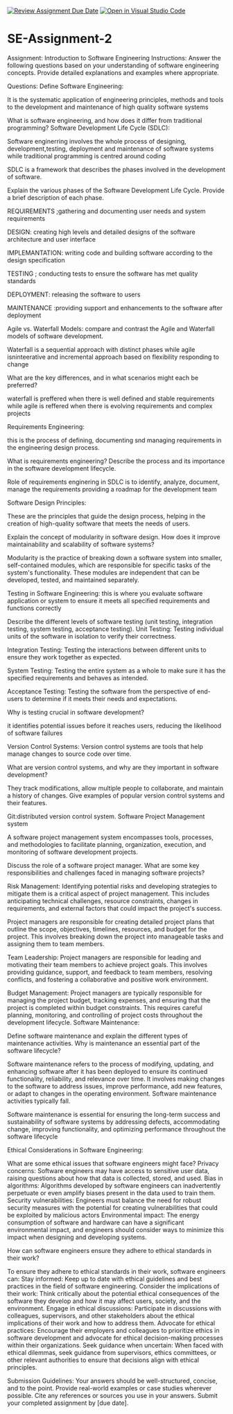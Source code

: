 [![Review Assignment Due Date](https://classroom.github.com/assets/deadline-readme-button-24ddc0f5d75046c5622901739e7c5dd533143b0c8e959d652212380cedb1ea36.svg)](https://classroom.github.com/a/-ucQIGTc)
[![Open in Visual Studio Code](https://classroom.github.com/assets/open-in-vscode-718a45dd9cf7e7f842a935f5ebbe5719a5e09af4491e668f4dbf3b35d5cca122.svg)](https://classroom.github.com/online_ide?assignment_repo_id=15227932&assignment_repo_type=AssignmentRepo)
# SE-Assignment-2
Assignment: Introduction to Software Engineering
Instructions:
Answer the following questions based on your understanding of software engineering concepts. Provide detailed explanations and examples where appropriate.

Questions:
Define Software Engineering:

It is the systematic application of engineering principles, methods and tools to the development and maintenance of high quality software systems

What is software engineering, and how does it differ from traditional programming?
Software Development Life Cycle (SDLC):

Software enginerring involves the whole process of designing, development,testing, deployment and maintenance of software systems while traditional programming is centred around coding

SDLC is a framework that describes the phases involved in the development of software. 

Explain the various phases of the Software Development Life Cycle. Provide a brief description of each phase.

REQUIREMENTS ;gathering and documenting user needs and system requirements

DESIGN: creating high levels and detailed designs of the software architecture and user interface

IMPLEMANTATION: writing code and building software according to the design specification

TESTING ; conducting tests to ensure the software has met quality standards

DEPLOYMENT: releasing the software to users

MAINTENANCE :providing support and enhancements to the software after deployment

Agile vs. Waterfall Models:
compare and contrast the Agile and Waterfall models of software development.

Waterfall is a sequential approach with distinct phases while agile isninteerative and incremental approach based on flexibility responding to change

 What are the key differences, and in what scenarios might each be preferred?

 waterfall is preffered when there is well defined and stable requirements while agile is reffered when there is evolving requirements and complex projects

Requirements Engineering:

this is the process of defining, documenting snd managing requirements in the engineering design process.

What is requirements engineering? Describe the process and its importance in the software development lifecycle.

Role of requirements enginering in SDLC is to identify, analyze, document, manage the requirements providing a roadmap for the development team

Software Design Principles:

These are the principles that guide the design process, helping in the creation of high-quality software that meets the needs of users.

Explain the concept of modularity in software design. How does it improve maintainability and scalability of software systems?

Modularity is the practice of breaking down a software system into smaller, self-contained modules, which are responsible for specific tasks of the system's functionality. These modules are independent that can be developed, tested, and maintained separately.

Testing in Software Engineering:
this is where you evaluate software application or system to ensure it meets all specified requirements and functions correctly

Describe the different levels of software testing (unit testing, integration testing, system testing, acceptance testing).
Unit Testing: Testing individual units of the software in isolation to verify their correctness.

Integration Testing: Testing the interactions between different units to ensure they work together as expected.

System Testing: Testing the entire system as a whole to  make sure it has the specified requirements and behaves as intended.

Acceptance Testing: Testing the software from the perspective of end-users to determine if it meets their needs and expectations.

 Why is testing crucial in software development?

it identifies potential issues before it reaches users, reducing the likelihood of software failures

Version Control Systems:
Version control systems are tools that help manage changes to source code over time.

What are version control systems, and why are they important in software development?

 They track modifications, allow multiple people to collaborate, and maintain a history of changes. Give examples of popular version control systems and their features.

 Git:distributed version control system.
Software Project Management system

A software project management system encompasses tools, processes, and methodologies to facilitate planning, organization, execution, and monitoring of software development projects.

Discuss the role of a software project manager. What are some key responsibilities and challenges faced in managing software projects?

Risk Management: Identifying potential risks and developing strategies to mitigate them is a critical aspect of project management. This includes anticipating technical challenges, resource constraints, changes in requirements, and external factors that could impact the project's success.

Project managers are responsible for creating detailed project plans that outline the scope, objectives, timelines, resources, and budget for the project. This involves breaking down the project into manageable tasks and assigning them to team members.

Team Leadership: Project managers are responsible for leading and motivating their team members to achieve project goals. This involves providing guidance, support, and feedback to team members, resolving conflicts, and fostering a collaborative and positive work environment. 

Budget Management: Project managers are typically responsible for managing the project budget, tracking expenses, and ensuring that the project is completed within budget constraints. This requires careful planning, monitoring, and controlling of project costs throughout the development lifecycle.
Software Maintenance:

Define software maintenance and explain the different types of maintenance activities. Why is maintenance an essential part of the software lifecycle?

Software maintenance refers to the process of modifying, updating, and enhancing software after it has been deployed to ensure its continued functionality, reliability, and relevance over time. It involves making changes to the software to address issues, improve performance, add new features, or adapt to changes in the operating environment. Software maintenance activities typically fall.

Software maintenance is essential for ensuring the long-term success and sustainability of software systems by addressing defects, accommodating change, improving functionality, and optimizing performance throughout the software lifecycle

Ethical Considerations in Software Engineering:

What are some ethical issues that software engineers might face? 
Privacy concerns:
  Software engineers may have access to sensitive user data, raising questions about how that data is collected, stored, and used.
 Bias in algorithms: 
   Algorithms developed by software engineers can inadvertently perpetuate or even amplify biases present in the data used to train them.
Security vulnerabilities: 
    Engineers must balance the need for robust security measures with the potential for creating vulnerabilities that could be exploited by malicious actors
 Environmental impact:
  The energy consumption of software and hardware can have a significant environmental impact, and engineers should consider ways to minimize this impact when designing and developing systems.
  
How can software engineers ensure they adhere to ethical standards in their work?

To ensure they adhere to ethical standards in their work, software engineers can: Stay informed: Keep up to date with ethical guidelines and best practices in the field of software engineering. Consider the implications of their work: Think critically about the potential ethical consequences of the software they develop and how it may affect users, society, and the environment. Engage in ethical discussions: Participate in discussions with colleagues, supervisors, and other stakeholders about the ethical implications of their work and how to address them. Advocate for ethical practices: Encourage their employers and colleagues to prioritize ethics in software development and advocate for ethical decision-making processes within their organizations. Seek guidance when uncertain: When faced with ethical dilemmas, seek guidance from supervisors, ethics committees, or other relevant authorities to ensure that decisions align with ethical principles.


Submission Guidelines:
Your answers should be well-structured, concise, and to the point.
Provide real-world examples or case studies wherever possible.
Cite any references or sources you use in your answers.
Submit your completed assignment by [due date].
